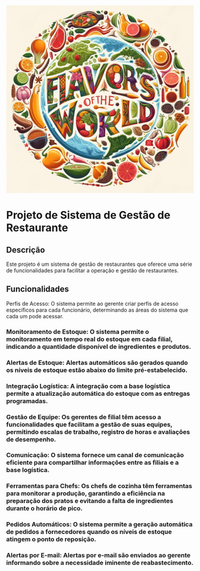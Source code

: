 <p align="center" height="200">
  <img src="image.jpg" alt="Alternate Text" />
</p>



# Projeto de Sistema de Gestão de Restaurante
## Descrição
Este projeto é um sistema de gestão de restaurantes que oferece uma série de funcionalidades para facilitar a operação e gestão de restaurantes.

## Funcionalidades
Perfis de Acesso: O sistema permite ao gerente criar perfis de acesso específicos para cada funcionário, determinando as áreas do sistema que cada um pode acessar.

### Monitoramento de Estoque: O sistema permite o monitoramento em tempo real do estoque em cada filial, indicando a quantidade disponível de ingredientes e produtos.

### Alertas de Estoque: Alertas automáticos são gerados quando os níveis de estoque estão abaixo do limite pré-estabelecido.

### Integração Logística: A integração com a base logística permite a atualização automática do estoque com as entregas programadas.

### Gestão de Equipe: Os gerentes de filial têm acesso a funcionalidades que facilitam a gestão de suas equipes, permitindo escalas de trabalho, registro de horas e avaliações de desempenho.

### Comunicação: O sistema fornece um canal de comunicação eficiente para compartilhar informações entre as filiais e a base logística.

### Ferramentas para Chefs: Os chefs de cozinha têm ferramentas para monitorar a produção, garantindo a eficiência na preparação dos pratos e evitando a falta de ingredientes durante o horário de pico.

### Pedidos Automáticos: O sistema permite a geração automática de pedidos a fornecedores quando os níveis de estoque atingem o ponto de reposição.

### Alertas por E-mail: Alertas por e-mail são enviados ao gerente informando sobre a necessidade iminente de reabastecimento.
